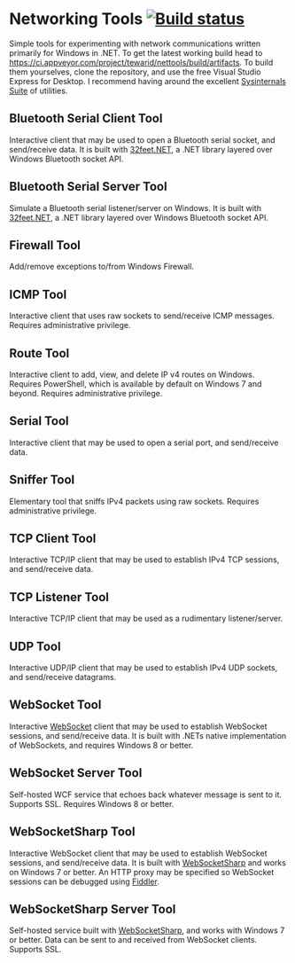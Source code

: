 # Networking Tools [![Build status](https://ci.appveyor.com/api/projects/status/d3bn7jnje8rtts7v?svg=true)](https://ci.appveyor.com/project/tewarid/nettools)

Simple tools for experimenting with network communications written primarily for Windows in .NET. To get the latest working build head to https://ci.appveyor.com/project/tewarid/nettools/build/artifacts. To build them yourselves, clone the repository, and use the free Visual Studio Express for Desktop. I recommend having around the excellent [Sysinternals Suite](https://technet.microsoft.com/en-us/sysinternals/bb842062) of utilities.

## Bluetooth Serial Client Tool

Interactive client that may be used to open a Bluetooth serial socket, and send/receive data. It is built with [32feet.NET](https://www.nuget.org/packages/32feet.NET), a .NET library layered over Windows Bluetooth socket API.

## Bluetooth Serial Server Tool

Simulate a Bluetooth serial listener/server on Windows. It is built with [32feet.NET](https://www.nuget.org/packages/32feet.NET), a .NET library layered over Windows Bluetooth socket API.

## Firewall Tool

Add/remove exceptions to/from Windows Firewall.

## ICMP Tool

Interactive client that uses raw sockets to send/receive ICMP messages. Requires administrative privilege.

## Route Tool

Interactive client to add, view, and delete IP v4 routes on Windows. Requires PowerShell, which is available by default on Windows 7 and beyond. Requires administrative privilege.

## Serial Tool

Interactive client that may be used to open a serial port, and send/receive data.

## Sniffer Tool

Elementary tool that sniffs IPv4 packets using raw sockets. Requires administrative privilege.

## TCP Client Tool

Interactive TCP/IP client that may be used to establish IPv4 TCP sessions, and send/receive data.

## TCP Listener Tool

Interactive TCP/IP client that may be used as a rudimentary listener/server.

## UDP Tool

Interactive UDP/IP client that may be used to establish IPv4 UDP sockets, and send/receive datagrams.

## WebSocket Tool

Interactive [WebSocket](https://msdn.microsoft.com/en-us/library/system.net.websockets.websocket.aspx) client that may be used to establish WebSocket sessions, and send/receive data. It is built with .NETs native implementation of WebSockets, and requires Windows 8 or better.

## WebSocket Server Tool

Self-hosted WCF service that echoes back whatever message is sent to it. Supports SSL. Requires Windows 8 or better.

## WebSocketSharp Tool

Interactive WebSocket client that may be used to establish WebSocket sessions, and send/receive data. It is built with [WebSocketSharp](https://github.com/sta/websocket-sharp) and works on Windows 7 or better. An HTTP proxy may be specified so WebSocket sessions can be debugged using [Fiddler](http://www.telerik.com/fiddler).

## WebSocketSharp Server Tool

Self-hosted service built with [WebSocketSharp](https://github.com/sta/websocket-sharp), and works with Windows 7 or better. Data can be sent to and received from WebSocket clients. Supports SSL.
